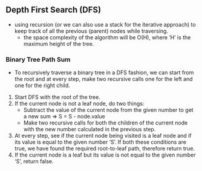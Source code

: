 ## Depth First Search (DFS)
- using recursion (or we can also use a stack for the iterative approach) to keep track of all the previous (parent) nodes while traversing.
    - the space complexity of the algorithm will be O(H), where ‘H’ is the maximum height of the tree.
### Binary Tree Path Sum
- To recursively traverse a binary tree in a DFS fashion, we can start from the root and at every step, make two recursive calls one for the left and one for the right child.
1. Start DFS with the root of the tree.
2. If the current node is not a leaf node, do two things:
    - Subtract the value of the current node from the given number to get a new sum => S = S - node.value
    - Make two recursive calls for both the children of the current node with the new number calculated in the previous step.
3. At every step, see if the current node being visited is a leaf node and if its value is equal to the given number ‘S’. If both these conditions are true, we have found the required root-to-leaf path, therefore return true.
5. If the current node is a leaf but its value is not equal to the given number ‘S’, return false.
